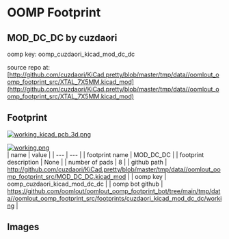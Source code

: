 # OOMP Footprint  
## MOD_DC_DC  by cuzdaori  
  
oomp key: oomp_cuzdaori_kicad_mod_dc_dc  
  
source repo at: [http://github.com/cuzdaori/KiCad.pretty/blob/master/tmp/data//oomlout_oomp_footprint_src/XTAL_7X5MM.kicad_mod](http://github.com/cuzdaori/KiCad.pretty/blob/master/tmp/data//oomlout_oomp_footprint_src/XTAL_7X5MM.kicad_mod)  
## Footprint  
  
[![working_kicad_pcb_3d.png](working_kicad_pcb_3d_600.png)](working_kicad_pcb_3d.png)  
  
[![working.png](working_600.png)](working.png)  
| name | value | 
| --- | --- | 
| footprint name | MOD_DC_DC | 
| footprint description | None | 
| number of pads | 8 | 
| github path | http://github.com/cuzdaori/KiCad.pretty/blob/master/tmp/data//oomlout_oomp_footprint_src/MOD_DC_DC.kicad_mod | 
| oomp key | oomp_cuzdaori_kicad_mod_dc_dc | 
| oomp bot github | https://github.com/oomlout/oomlout_oomp_footprint_bot/tree/main/tmp/data//oomlout_oomp_footprint_src/footprints/cuzdaori_kicad_mod_dc_dc/working | 
## Images  

